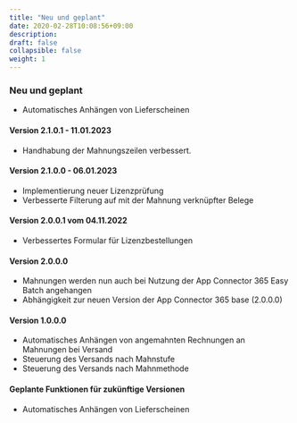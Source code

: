 ```yaml
---
title: "Neu und geplant"
date: 2020-02-28T10:08:56+09:00
description: 
draft: false
collapsible: false
weight: 1
---
```


### Neu und geplant
- Automatisches Anhängen von Lieferscheinen

#### Version 2.1.0.1 - 11.01.2023
- Handhabung der Mahnungszeilen verbessert.

#### Version 2.1.0.0 - 06.01.2023
- Implementierung neuer Lizenzprüfung
- Verbesserte Filterung auf mit der Mahnung verknüpfter Belege

#### Version 2.0.0.1 vom 04.11.2022
 - Verbessertes Formular für Lizenzbestellungen

#### Version 2.0.0.0
- Mahnungen werden nun auch bei Nutzung der App Connector 365 Easy Batch angehangen
- Abhängigkeit zur neuen Version der App Connector 365 base (2.0.0.0)

#### Version 1.0.0.0
- Automatisches Anhängen von angemahnten Rechnungen an Mahnungen bei Versand
- Steuerung des Versands nach Mahnstufe
- Steuerung des Versands nach Mahnmethode

#### Geplante Funktionen für zukünftige Versionen
- Automatisches Anhängen von Lieferscheinen